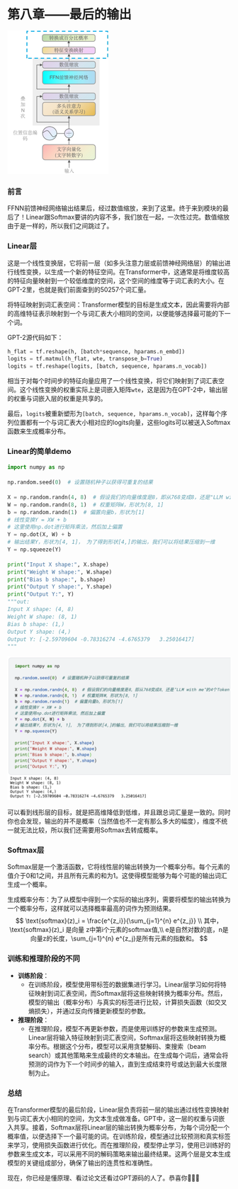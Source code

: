 # 第八章——最后的输出

<img src="../assets/image-20240503172501503.png" alt="image-20240503172501503" style="zoom:50%;" />

### 前言

FFNN前馈神经网络输出结果后，经过数值缩放，来到了这里。终于来到模块的最后了！Linear跟Softmax要讲的内容不多，我们放在一起，一次性过完。数值缩放由于是一样的，所以我们之间跳过了。



### Linear层

这是一个线性变换层，它将前一层（如多头注意力层或前馈神经网络层）的输出进行线性变换，以生成一个新的特征空间。在Transformer中，这通常是将维度较高的特征向量映射到一个较低维度的空间，这个空间的维度等于词汇表的大小。在GPT-2里，也就是我们前面查到的50257个词汇量。

将特征映射到词汇表空间：Transformer模型的目标是生成文本，因此需要将内部的高维特征表示映射到一个与词汇表大小相同的空间，以便能够选择最可能的下一个词。

GPT-2源代码如下：

~~~python
h_flat = tf.reshape(h, [batch*sequence, hparams.n_embd])
logits = tf.matmul(h_flat, wte, transpose_b=True)
logits = tf.reshape(logits, [batch, sequence, hparams.n_vocab])
~~~

相当于对每个时间步的特征向量应用了一个线性变换，将它们映射到了词汇表空间。这个线性变换的权重实际上是词嵌入矩阵`wte`，这是因为在GPT-2中，输出层的权重与词嵌入层的权重是共享的。

最后，`logits`被重新塑形为`[batch, sequence, hparams.n_vocab]`，这样每个序列位置都有一个与词汇表大小相对应的logits向量，这些logits可以被送入Softmax函数来生成概率分布。



### Linear的简单demo

~~~python
import numpy as np

np.random.seed(0)  # 设置随机种子以获得可重复的结果

X = np.random.randn(4, 8)  # 假设我们的向量维度是8，即从768变成8，还是"LLM with me"的4个Token
W = np.random.randn(8, 1)  # 权重矩阵W，形状为[8, 1]
b = np.random.randn(1)  # 偏置向量b，形状为[1]
# 线性变换Y = XW + b
# 这里使用np.dot进行矩阵乘法，然后加上偏置
Y = np.dot(X, W) + b
# 输出结果Y，形状为[4, 1]， 为了得到形状[4,]的输出，我们可以将结果压缩到一维
Y = np.squeeze(Y)

print("Input X shape:", X.shape)
print("Weight W shape:", W.shape)
print("Bias b shape:", b.shape)
print("Output Y shape:", Y.shape)
print("Output Y:", Y)
"""out:
Input X shape: (4, 8)
Weight W shape: (8, 1)
Bias b shape: (1,)
Output Y shape: (4,)
Output Y: [-2.59709604 -0.78316274 -4.6765379   3.25016417]
"""
~~~

<img src="../assets/image-20240503181100601.png" alt="image-20240503181100601" style="zoom:50%;" />

可以看到线形层的目标，就是把高维降低到低维，并且跟总词汇量是一致的。同时你也会发现，输出的并不是概率（当然值也不一定有那么多大的幅度），维度不统一就无法比较，所以我们还需要用Softmax去转成概率。



### Softmax层

Softmax层是一个激活函数，它将线性层的输出转换为一个概率分布。每个元素的值介于0和1之间，并且所有元素的和为1。这使得模型能够为每个可能的输出词汇生成一个概率。

生成概率分布：为了从模型中得到一个实际的输出序列，需要将模型的输出转换为一个概率分布，这样就可以选择概率最高的词作为预测结果。
$$
\text{softmax}(z)_i = \frac{e^{z_i}}{\sum_{j=1}^{n} e^{z_j}}
\\
其中，\text{softmax}(z)_i 是向量 z中第i个元素的softmax值,\\ e是自然对数的底，n是向量z的长度，\sum_{j=1}^{n} e^{z_j}是所有元素的指数和。
$$


### 训练和推理阶段的不同

- **训练阶段**：
  - 在训练阶段，模型使用带标签的数据集进行学习。Linear层学习如何将特征映射到词汇表空间，而Softmax层将这些映射转换为概率分布。然后，模型的输出（概率分布）与真实的标签进行比较，计算损失函数（如交叉熵损失），并通过反向传播更新模型的参数。
- **推理阶段**：
  - 在推理阶段，模型不再更新参数，而是使用训练好的参数来生成预测。Linear层将输入特征映射到词汇表空间，Softmax层将这些映射转换为概率分布。根据这个分布，模型可以采用贪婪解码、束搜索（beam search）或其他策略来生成最终的文本输出。在生成每个词后，通常会将预测的词作为下一个时间步的输入，直到生成结束符号或达到最大长度限制为止。



### 总结

在Transformer模型的最后阶段，Linear层负责将前一层的输出通过线性变换映射到与词汇表大小相同的空间，为文本生成做准备。GPT中，这一层的权重与词嵌入共享。接着，Softmax层将Linear层的输出转换为概率分布，为每个词分配一个概率值，以便选择下一个最可能的词。在训练阶段，模型通过比较预测和真实标签来学习，使用损失函数进行优化。而在推理阶段，模型停止学习，使用已训练好的参数来生成文本，可以采用不同的解码策略来输出最终结果。这两个层是文本生成模型的关键组成部分，确保了输出的连贯性和准确性。



现在，你已经是懂原理、看过论文还看过GPT源码的人了。恭喜你🎉🎉🎉